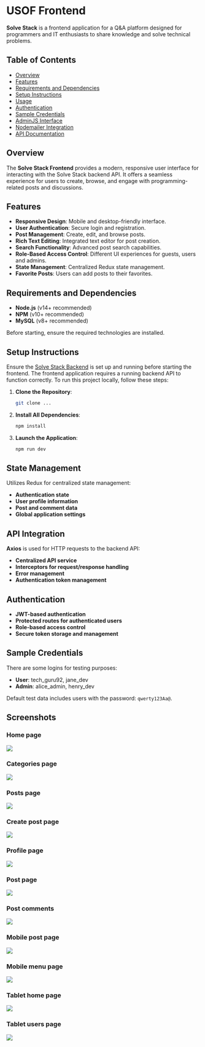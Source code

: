 # USOF Frontend

**Solve Stack** is a frontend application for a Q&A platform designed for programmers and IT enthusiasts to share knowledge and solve technical problems.

## Table of Contents
- [Overview](#overview)
- [Features](#features)
- [Requirements and Dependencies](#requirements-and-dependencies)
- [Setup Instructions](#setup-instructions)
- [Usage](#usage)
- [Authentication](#authentication)
- [Sample Credentials](#sample-credentials)
- [AdminJS Interface](#adminjs-interface)
- [Nodemailer Integration](#nodemailer-integration)
- [API Documentation](#api-documentation)

## Overview
The **Solve Stack Frontend** provides a modern, responsive user interface for interacting with the Solve Stack backend API. It offers a seamless experience for users to create, browse, and engage with programming-related posts and discussions.

## Features
- **Responsive Design**: Mobile and desktop-friendly interface.
- **User Authentication**: Secure login and registration.
- **Post Management**: Create, edit, and browse posts.
- **Rich Text Editing**: Integrated text editor for post creation.
- **Search Functionality**: Advanced post search capabilities.
- **Role-Based Access Control**: Different UI experiences for guests, users and admins.
- **State Management**: Centralized Redux state management.
- **Favorite Posts**: Users can add posts to their favorites.

## Requirements and Dependencies
- **Node.js** (v14+ recommended)
- **NPM** (v10+ recommended)
- **MySQL** (v8+ recommended)

Before starting, ensure the required technologies are installed.

## Setup Instructions

Ensure the [Solve Stack Backend](https://github.com/Kolesnichenko0/ucode-connect-Connect-FullStack-usof-backend/blob/main/README.md) is set up and running before starting the frontend. The frontend application requires a running backend API to function correctly.
To run this project locally, follow these steps:

1. **Clone the Repository**:
   ```bash
   git clone ...
   ```
2. **Install All Dependencies**:
   ```bash
   npm install
   ```

3. **Launch the Application**:
    ```bash
    npm run dev
    ```
## State Management
Utilizes Redux for centralized state management:

- **Authentication state**
- **User profile information**
- **Post and comment data**
- **Global application settings**

## API Integration
**Axios** is used for HTTP requests to the backend API:

- **Centralized API service**
- **Interceptors for request/response handling**
- **Error management**
- **Authentication token management**

## Authentication
- **JWT-based authentication**
- **Protected routes for authenticated users**
- **Role-based access control**
- **Secure token storage and management**

## Sample Credentials
There are some logins for testing purposes:
- **User**: tech_guru92, jane_dev
- **Admin**: alice_admin, henry_dev

Default test data includes users with the password: `qwerty123Aa@`.

## Screenshots
### Home page
![](docs/home.png)
### Categories page
![](docs/categories.png)
### Posts page
![](docs/posts.png)
### Create post page
![](docs/create_post.png)
### Profile page
![](docs/profile.png)
### Post page
![](docs/post.png)
### Post comments
![](docs/comments.png)
### Mobile post page
![](docs/mobile_post.png)
### Mobile menu page
![](docs/mobile_menu.png)
### Tablet home page
![](docs/tablet_home.png)
### Tablet users page
![](docs/tablet_users.png)